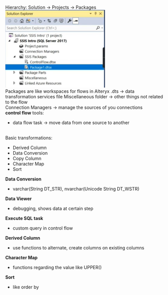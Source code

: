 Hierarchy:
Solution -> Projects -> Packages<br>
![Alt text](image.png)
<br>
Packages are like workspaces for flows in Alteryx
.dts -> data transformation services file
Miscellaneous folder -> other things not related to the flow 
<br>
Connection Managers -> manage the sources of you connections
<br>
**control flow**
tools:
- data flow task -> move data from one source to another

<br>
Basic transformations:

- Derived Column
- Data Conversion
- Copy Column
- Character Map
- Sort

**Data Conversion**
- varchar(String DT_STR), nvarchar(Unicode String DT_WSTR)

**Data Viewer**
- debugging, shows data at certain step

**Execute SQL task**
- custom query in control flow

**Derived Column**
- use functions to alternate, create columns on existing columns

**Character Map**
- functions regarding the value like UPPER()

**Sort**
- like order by